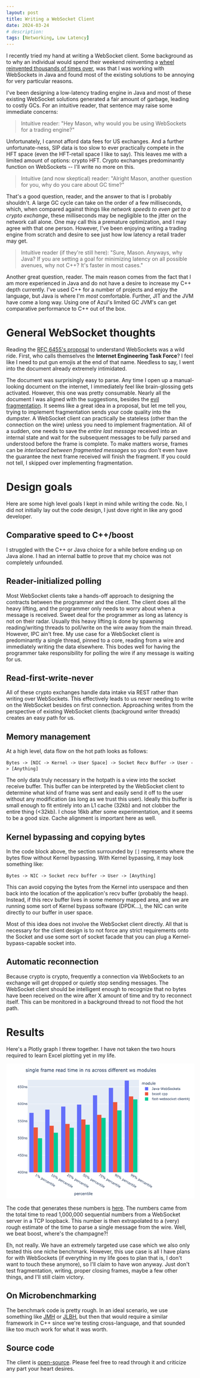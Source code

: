 ```yaml
---
layout: post
title: Writing a WebSocket Client
date: 2024-03-24
# description:
tags: [Networking, Low Latency]
---
```


I recently tried my hand at writing a WebSocket client. Some background as to why an individual would spend their
weekend reinventing a [wheel reinvented thousands of times over](https://github.com/search?q=websocket&type=repositories), was that I was working with WebSockets in Java and found most of the existing solutions to be annoying for very particular reasons.

I've been designing a low-latency trading engine in Java and most of these existing WebSocket solutions generated a fair amount of garbage, leading to costly GCs. For an intuitive reader, that sentence may raise some immediate concerns:

> Intuitive reader: "Hey Mason, why would you be using WebSockets for a trading engine?"

Unfortunately, I cannot afford data fees for US exchanges. And a further unfortunate-ness, SIP data is too slow to ever practically compete in the HFT space (even the HFT-retail space I like to say). This leaves me with a limited amount of options: crypto HFT. Crypto exchanges predominantly function on WebSockets -- I'll write no more on this.

> Intuitive (and now skeptical) reader: "Alright Mason, another question for you, why do you care about GC time?"

That's a good question, reader, and the answer to that is I probably shouldn't. A large GC cycle can take on the order of a few milliseconds, which, when compared against things like *network speeds to even get to a crypto exchange*, these milliseconds may be negligible to the jitter on the network call alone. One may call this a premature optimization, and I may agree with that one person. However, I've been enjoying writing a trading engine from scratch and desire to see just how low latency a retail trader may get.

> Intuitive reader (if they're still here): "Sure, Mason. Anyways, why Java? If you are setting a goal for minimizing latency on all possible avenues, why not C++? It's faster in most cases."

Another great question, reader. The main reason comes from the fact that I am more experienced in Java and do not have a desire to increase my C++ depth currently. I've used C++ for a number of projects and enjoy the language, but Java is where I'm *most* comfortable. Further, JIT and the JVM have come a long way. Using one of Azul's limited GC JVM's can get comparative performance to C++ out of the box.

# General WebSocket thoughts

Reading the [RFC 6455's proposal](https://datatracker.ietf.org/doc/html/rfc6455) to understand WebSockets was a wild ride. First, who calls themselves the **Internet Engineering Task Force**? I feel like I need to put gun emojis at the end of that name. Needless to say, I went into the document already extremely intimidated. 

The document was surprisingly easy to parse. Any time I open up a manual-looking document on the internet, I immediately feel like brain-glossing gets activated. However, this one was pretty consumable. Nearly all the document I was aligned with the suggestions, besides the [evil fragmentation](https://datatracker.ietf.org/doc/html/rfc6455#section-5.4). It seems like a great idea in a proposal, but let me tell you, trying to implement fragmentation sends your code quality into the dumpster. A WebSocket client can practically be stateless (other than the connection on the wire) unless you need to implement fragmentation. All of a sudden, one needs to save the *entire last message* received into an internal state and wait for the subsequent messages to be fully parsed and understood before the frame is complete. To make matters worse, frames can be *interlaced between fragmented messages* so you don't even have the guarantee the next frame received will finish the fragment. If you could not tell, I skipped over implementing fragmentation.

# Design goals

Here are some high level goals I kept in mind while writing the code. No, I did not initially lay out the code design, I just dove right in like any good developer.

## Comparative speed to C++/boost

I struggled with the C++ or Java choice for a while before ending up on Java alone. I had an internal battle to prove that my choice was not completely unfounded.

## Reader-initialized polling

Most WebSocket clients take a hands-off approach to designing the contracts between the programmer and the client. The client does all the heavy lifting, and the programmer only needs to worry about when a message is received. Sweet deal for the programmer as long as latency is not on their radar. Usually this heavy lifting is done by spawning reading/writing threads to poll/write on the wire away from the main thread. However, IPC ain't free. My use case for a WebSocket client is predominantly a single thread, pinned to a core, reading from a wire and immediately writing the data elsewhere. This bodes well for having the programmer take responsibility for polling the wire if any message is waiting for us.

## Read-first-write-never

All of these crypto exchanges handle data intake via REST rather than writing over WebSockets. This effectively leads to us never needing to write on the WebSocket besides on first connection. Approaching writes from the perspective of existing WebSocket clients (background writer threads) creates an easy path for us.

## Memory management

At a high level, data flow on the hot path looks as follows:

```
Bytes -> [NIC -> Kernel -> User Space] -> Socket Recv Buffer -> User -> [Anything]
```

The only data truly necessary in the hotpath is a view into the socket receive buffer. This buffer can be interpreted by the WebSocket client to determine what kind of frame was sent and easily send it off to the user without any modification (as long as we trust this user). Ideally this buffer is small enough to fit entirely into an L1 cache (32kb) and not clobber the entire thing (<32kb). I chose 16kb after some experimentation, and it seems to be a good size. Cache alignment is important here as well.

## Kernel bypassing and copying bytes

In the code block above, the section surrounded by `[]` represents where the bytes flow without Kernel bypassing. With Kernel bypassing, it may look something like:

```
Bytes -> NIC -> Socket recv buffer -> User -> [Anything]
```

This can avoid copying the bytes from the Kernel into userspace and then back into the location of the application's recv buffer (probably the heap). Instead, if this recv buffer lives in some memory mapped area, and we are running some sort of Kernel bypass software (DPDK...), the NIC can write directly to our buffer in user space.

Most of this idea does not involve the WebSocket client directly. All that is necessary for the client design is to not force any strict requirements onto the Socket and use some sort of socket facade that you can plug a Kernel-bypass-capable socket into.

## Automatic reconnection

Because crypto is crypto, frequently a connection via WebSockets to an exchange will get dropped or quietly stop sending messages. The WebSocket client should be intelligent enough to recognize that no bytes have been received on the wire after X amount of time and try to reconnect itself. This can be monitored in a background thread to not flood the hot path.

# Results

Here's a Plotly graph I threw together. I have not taken the two hours required to learn Excel plotting yet in my life.

![graph](/assets/img/2024-03-24/latency-metrics.png)

The code that generates these numbers is [here](https://github.com/gnome-trading-group/fast-websocket-client4j/tree/master/latency). The numbers came from the total time to read 1,000,000 sequential numbers from a WebSocket server in a TCP loopback. This number is then extrapolated to a (very) rough estimate of the time to parse a single message from the wire. Well, we beat boost, where's the champagne?!

Eh, not really. We have an extremely targeted use case which we also only tested this one niche benchmark. However, this use case is all I have plans for with WebSockets (if everything in my life goes to plan that is, I don't want to touch these anymore), so I'll claim to have won anyway. Just don't test fragmentation, writing, proper closing frames, maybe a few other things, and I'll still claim victory.

## On Microbenchmarking

The benchmark code is pretty rough. In an ideal scenario, we use something like [JMH](https://github.com/openjdk/jmh) or [JLBH](https://github.com/OpenHFT/JLBH), but then that would require a similar framework in C++ since we're testing cross-language, and that sounded like too much work for what it was worth. 

## Source code

The client is [open-source](https://github.com/gnome-trading-group/fast-websocket-client4j). Please feel free to read through it and criticize any part your heart desires. 